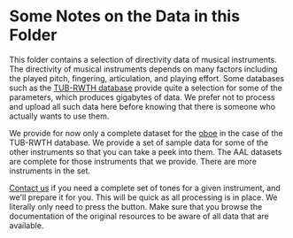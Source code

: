 # Some Notes on the Data in this Folder

This folder contains a selection of directivity data of musical instruments. The directivity of musical instruments depends on many factors including the played pitch, fingering, articulation, and playing effort. Some databases such as the [TUB-RWTH database](http://dx.doi.org/10.14279/depositonce-5861.2) provide quite a selection for some of the parameters, which produces gigabytes of data. We prefer not to process and upload all such data here before knowing that there is someone who actually wants to use them. 

We provide for now only a complete dataset for the [oboe](Oboe_modern_TUB_RWTH) in the case of the TUB-RWTH database. We provide a set of sample data for some of the other instruments so that you can take a peek into them. The AAL datasets are complete for those instruments that we provide. There are more instruments in the set. 

[Contact us](http://www.ta.chalmers.se/people/jens-ahrens/) if you need a complete set of tones for a given instrument, and we'll prepare it for you. This will be quick as all processing is in place. We literally only need to press the button. Make sure that you browse the documentation of the original resources to be aware of all data that are available.